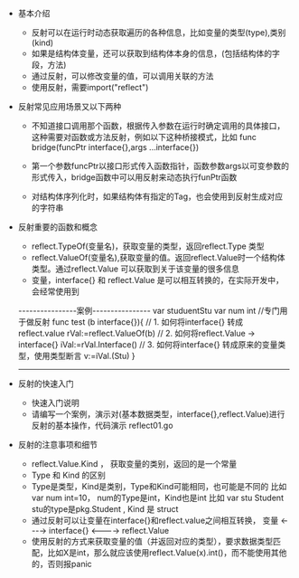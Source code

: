- 基本介绍

    * 反射可以在运行时动态获取遍历的各种信息，比如变量的类型(type),类别(kind)
    * 如果是结构体变量，还可以获取到结构体本身的信息，(包括结构体的字段，方法)
    * 通过反射，可以修改变量的值，可以调用关联的方法
    * 使用反射，需要import("reflect")

- 反射常见应用场景又以下两种
 
    * 不知道接口调用那个函数，根据传入参数在运行时确定调用的具体接口，这种需要对函数或方法反射，例如以下这种桥接模式，比如
        func bridge(funcPtr interface{},args ...interface{})

    * 第一个参数funcPtr以接口形式传入函数指针，函数参数args以可变参数的形式传入，bridge函数中可以用反射来动态执行funPtr函数
    * 对结构体序列化时，如果结构体有指定的Tag，也会使用到反射生成对应的字符串

- 反射重要的函数和概念

    * reflect.TypeOf(变量名)，获取变量的类型，返回reflect.Type 类型
    * reflect.ValueOf(变量名),获取变量的值。返回reflect.Value时一个结构体类型。通过reflect.Value 可以获取到关于该变量的很多信息
    * 变量，interface{} 和 reflect.Value 是可以相互转换的，在实际开发中，会经常使用到

    ----------------案例----------------
    var studuentStu
    var num int
    //专门用于做反射
    func test (b interface{}){
      // 1. 如何将interface{} 转成  reflect.value
      rVal:=reflect.ValueOf(b)
      // 2. 如何将reflect.Value -> interface{}
      iVal:=rVal.Interface()
      // 3. 如何将interface{} 转成原来的变量类型，使用类型断言
      v:=iVal.(Stu)
    }

    --------------------------------

- 反射的快速入门

    * 快速入门说明
    * 请编写一个案例，演示对(基本数据类型，interface{},reflect.Value)进行反射的基本操作，代码演示 reflect01.go

+ 反射的注意事项和细节
     
    * reflect.Value.Kind ， 获取变量的类别，返回的是一个常量
    * Type 和 Kind 的区别
    * Type是类型，Kind是类别，Type和Kind可能相同，也可能是不同的
    比如 var num int=10， num的Type是int，Kind也是int
    比如 var stu Student stu的type是pkg.Student , Kind 是 struct
    * 通过反射可以让变量在interface{}和reflect.value之间相互转换，
    变量 <----> interface{}  <----> reflect.Value
    * 使用反射的方式来获取变量的值（并返回对应的类型），要求数据类型匹配，比如X是int，那么就应该使用reflect.Value(x).int()，而不能使用其他的，否则报panic
    



 

 


   

